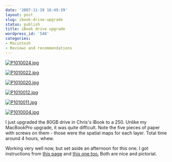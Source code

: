 ```yaml
---
date: '2007-11-19 16:49:39'
layout: post
slug: ibook-drive-upgrade
status: publish
title: iBook drive upgrade
wordpress_id: '548'
categories:
- Macintosh
- Reviews and recommendations
---
```




[![P1010024.jpg](http://www.phfactor.net/wp/wp-photos/thumb.20071119-154939-6.jpg)](http://www.phfactor.net/wp/wp-photos/20071119-154939-6.jpg)



[![P1010022.jpg](http://www.phfactor.net/wp/wp-photos/thumb.20071119-154939-5.jpg)](http://www.phfactor.net/wp/wp-photos/20071119-154939-5.jpg)



[![P1010020.jpg](http://www.phfactor.net/wp/wp-photos/thumb.20071119-154939-4.jpg)](http://www.phfactor.net/wp/wp-photos/20071119-154939-4.jpg)



[![P1010012.jpg](http://www.phfactor.net/wp/wp-photos/thumb.20071119-154939-3.jpg)](http://www.phfactor.net/wp/wp-photos/20071119-154939-3.jpg)



[![P1010011.jpg](http://www.phfactor.net/wp/wp-photos/thumb.20071119-154938-2.jpg)](http://www.phfactor.net/wp/wp-photos/20071119-154938-2.jpg)



[![P1010004.jpg](http://www.phfactor.net/wp/wp-photos/thumb.20071119-154938-1.jpg)](http://www.phfactor.net/wp/wp-photos/20071119-154938-1.jpg)

I just upgraded the 80GB drive in Chris's iBook to a 250. Unlike my   MacBookPro upgrade, it was quite difficult. Note the five pieces of   paper with screws on them - those were the spatial maps for each   layer. Total time around 4 hours, whew.

Working very well now, but set aside an afternoon for this one. I got   instructions from [this page](http://www.ifixit.com/Guide/Mac/iBook-G4-14-Inch/84/) and [this one too.](http://www.faqintosh.com/risorse/en/guides/hw/ibook/g4hd/) Both are nice and pictorial.
